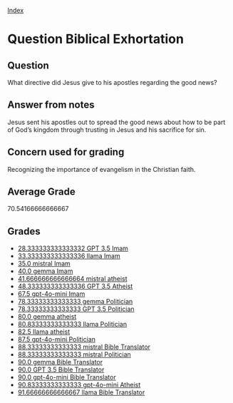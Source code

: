 
[Index](../../index.md)
# Question Biblical Exhortation
## Question
What directive did Jesus give to his apostles regarding the good news?

## Answer from notes
Jesus sent his apostles out to spread the good news about how to be part of God’s kingdom through trusting in Jesus and his sacrifice for sin.

## Concern used for grading
Recognizing the importance of evangelism in the Christian faith.

## Average Grade
70.54166666666667

## Grades
 * [28.333333333333332 GPT 3.5 Imam](../answers/GPT_3.5_Imam/Biblical_Exhortation.md)
 * [33.333333333333336 llama Imam](../answers/llama_Imam/Biblical_Exhortation.md)
 * [35.0 mistral Imam](../answers/mistral_Imam/Biblical_Exhortation.md)
 * [40.0 gemma Imam](../answers/gemma_Imam/Biblical_Exhortation.md)
 * [41.666666666666664 mistral atheist](../answers/mistral_atheist/Biblical_Exhortation.md)
 * [48.333333333333336 GPT 3.5 Atheist](../answers/GPT_3.5_Atheist/Biblical_Exhortation.md)
 * [67.5 gpt-4o-mini Imam](../answers/gpt-4o-mini_Imam/Biblical_Exhortation.md)
 * [78.33333333333333 gemma Politician](../answers/gemma_Politician/Biblical_Exhortation.md)
 * [78.33333333333333 GPT 3.5 Politician](../answers/GPT_3.5_Politician/Biblical_Exhortation.md)
 * [80.0 gemma atheist](../answers/gemma_atheist/Biblical_Exhortation.md)
 * [80.83333333333333 llama Politician](../answers/llama_Politician/Biblical_Exhortation.md)
 * [82.5 llama atheist](../answers/llama_atheist/Biblical_Exhortation.md)
 * [87.5 gpt-4o-mini Politician](../answers/gpt-4o-mini_Politician/Biblical_Exhortation.md)
 * [88.33333333333333 mistral Bible Translator](../answers/mistral_Bible_Translator/Biblical_Exhortation.md)
 * [88.33333333333333 mistral Politician](../answers/mistral_Politician/Biblical_Exhortation.md)
 * [90.0 gemma Bible Translator](../answers/gemma_Bible_Translator/Biblical_Exhortation.md)
 * [90.0 GPT 3.5 Bible Translator](../answers/GPT_3.5_Bible_Translator/Biblical_Exhortation.md)
 * [90.0 gpt-4o-mini Bible Translator](../answers/gpt-4o-mini_Bible_Translator/Biblical_Exhortation.md)
 * [90.83333333333333 gpt-4o-mini Atheist](../answers/gpt-4o-mini_Atheist/Biblical_Exhortation.md)
 * [91.66666666666667 llama Bible Translator](../answers/llama_Bible_Translator/Biblical_Exhortation.md)
